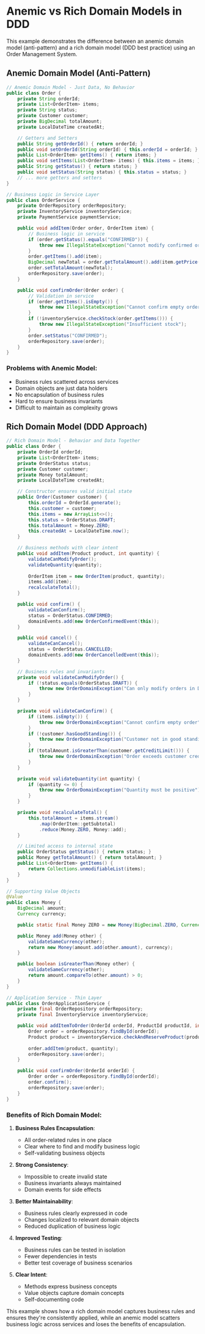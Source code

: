 # Anemic vs Rich Domain Models in DDD

This example demonstrates the difference between an anemic domain model (anti-pattern) and a rich domain model (DDD best practice) using an Order Management System.

## Anemic Domain Model (Anti-Pattern)

```java
// Anemic Domain Model - Just Data, No Behavior
public class Order {
    private String orderId;
    private List<OrderItem> items;
    private String status;
    private Customer customer;
    private BigDecimal totalAmount;
    private LocalDateTime createdAt;

    // Getters and Setters
    public String getOrderId() { return orderId; }
    public void setOrderId(String orderId) { this.orderId = orderId; }
    public List<OrderItem> getItems() { return items; }
    public void setItems(List<OrderItem> items) { this.items = items; }
    public String getStatus() { return status; }
    public void setStatus(String status) { this.status = status; }
    // ... more getters and setters
}

// Business Logic in Service Layer
public class OrderService {
    private OrderRepository orderRepository;
    private InventoryService inventoryService;
    private PaymentService paymentService;

    public void addItem(Order order, OrderItem item) {
        // Business logic in service
        if (order.getStatus().equals("CONFIRMED")) {
            throw new IllegalStateException("Cannot modify confirmed order");
        }
        order.getItems().add(item);
        BigDecimal newTotal = order.getTotalAmount().add(item.getPrice());
        order.setTotalAmount(newTotal);
        orderRepository.save(order);
    }

    public void confirmOrder(Order order) {
        // Validation in service
        if (order.getItems().isEmpty()) {
            throw new IllegalStateException("Cannot confirm empty order");
        }
        if (!inventoryService.checkStock(order.getItems())) {
            throw new IllegalStateException("Insufficient stock");
        }
        order.setStatus("CONFIRMED");
        orderRepository.save(order);
    }
}
```

### Problems with Anemic Model:
- Business rules scattered across services
- Domain objects are just data holders
- No encapsulation of business rules
- Hard to ensure business invariants
- Difficult to maintain as complexity grows

## Rich Domain Model (DDD Approach)

```java
// Rich Domain Model - Behavior and Data Together
public class Order {
    private OrderId orderId;
    private List<OrderItem> items;
    private OrderStatus status;
    private Customer customer;
    private Money totalAmount;
    private LocalDateTime createdAt;

    // Constructor ensures valid initial state
    public Order(Customer customer) {
        this.orderId = OrderId.generate();
        this.customer = customer;
        this.items = new ArrayList<>();
        this.status = OrderStatus.DRAFT;
        this.totalAmount = Money.ZERO;
        this.createdAt = LocalDateTime.now();
    }

    // Business methods with clear intent
    public void addItem(Product product, int quantity) {
        validateCanModifyOrder();
        validateQuantity(quantity);
        
        OrderItem item = new OrderItem(product, quantity);
        items.add(item);
        recalculateTotal();
    }

    public void confirm() {
        validateCanConfirm();
        status = OrderStatus.CONFIRMED;
        domainEvents.add(new OrderConfirmedEvent(this));
    }

    public void cancel() {
        validateCanCancel();
        status = OrderStatus.CANCELLED;
        domainEvents.add(new OrderCancelledEvent(this));
    }

    // Business rules and invariants
    private void validateCanModifyOrder() {
        if (!status.equals(OrderStatus.DRAFT)) {
            throw new OrderDomainException("Can only modify orders in DRAFT status");
        }
    }

    private void validateCanConfirm() {
        if (items.isEmpty()) {
            throw new OrderDomainException("Cannot confirm empty order");
        }
        if (!customer.hasGoodStanding()) {
            throw new OrderDomainException("Customer not in good standing");
        }
        if (totalAmount.isGreaterThan(customer.getCreditLimit())) {
            throw new OrderDomainException("Order exceeds customer credit limit");
        }
    }

    private void validateQuantity(int quantity) {
        if (quantity <= 0) {
            throw new OrderDomainException("Quantity must be positive");
        }
    }

    private void recalculateTotal() {
        this.totalAmount = items.stream()
            .map(OrderItem::getSubtotal)
            .reduce(Money.ZERO, Money::add);
    }

    // Limited access to internal state
    public OrderStatus getStatus() { return status; }
    public Money getTotalAmount() { return totalAmount; }
    public List<OrderItem> getItems() { 
        return Collections.unmodifiableList(items); 
    }
}

// Supporting Value Objects
@Value
public class Money {
    BigDecimal amount;
    Currency currency;

    public static final Money ZERO = new Money(BigDecimal.ZERO, Currency.USD);

    public Money add(Money other) {
        validateSameCurrency(other);
        return new Money(amount.add(other.amount), currency);
    }

    public boolean isGreaterThan(Money other) {
        validateSameCurrency(other);
        return amount.compareTo(other.amount) > 0;
    }
}

// Application Service - Thin Layer
public class OrderApplicationService {
    private final OrderRepository orderRepository;
    private final InventoryService inventoryService;

    public void addItemToOrder(OrderId orderId, ProductId productId, int quantity) {
        Order order = orderRepository.findById(orderId);
        Product product = inventoryService.checkAndReserveProduct(productId, quantity);
        
        order.addItem(product, quantity);
        orderRepository.save(order);
    }

    public void confirmOrder(OrderId orderId) {
        Order order = orderRepository.findById(orderId);
        order.confirm();
        orderRepository.save(order);
    }
}
```

### Benefits of Rich Domain Model:
1. **Business Rules Encapsulation**:
   - All order-related rules in one place
   - Clear where to find and modify business logic
   - Self-validating business objects

2. **Strong Consistency**:
   - Impossible to create invalid state
   - Business invariants always maintained
   - Domain events for side effects

3. **Better Maintainability**:
   - Business rules clearly expressed in code
   - Changes localized to relevant domain objects
   - Reduced duplication of business logic

4. **Improved Testing**:
   - Business rules can be tested in isolation
   - Fewer dependencies in tests
   - Better test coverage of business scenarios

5. **Clear Intent**:
   - Methods express business concepts
   - Value objects capture domain concepts
   - Self-documenting code

This example shows how a rich domain model captures business rules and ensures they're consistently applied, while an anemic model scatters business logic across services and loses the benefits of encapsulation.
